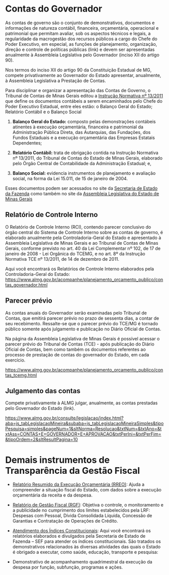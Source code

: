 # Contas do Governador

As contas de governo são o conjunto de demonstrativos, documentos e informações de natureza contábil, financeira, orçamentária, operacional e patrimonial que permitam avaliar, sob os aspectos técnicos e legais, a regularidade da macrogestão dos recursos públicos a cargo do Chefe do Poder Executivo, em especial, as funções de planejamento, organização, direção e controle de políticas públicas (link) e devem ser apresentadas anualmente à Assembleia Legislativa pelo Governador (inciso XII do artigo 90).

Nos termos do inciso XII do artigo 90 da Constituição Estadual de MG, compete privativamente ao Governador do Estado apresentar, anualmente, à Assembleia Legislativa a Prestação de Contas.

Para disciplinar e organizar a apresentação das Contas de Governo, o Tribunal de Contas de Minas Gerais editou a [Instrução Normativa nº 13/2011](https://www.tce.mg.gov.br/projetocontas/atos/IN-13-11.pdf) que define os documentos contábeis a serem encaminhados pelo Chefe do Poder Executivo Estadual, entre eles estão: o Balanço Geral do Estado; Relatório Contábil e o Balanço Social

1. 	**Balanço Geral do Estado:** composto pelas demonstrações contábeis atinentes à execução orçamentária, financeira e patrimonial da Administração Pública Direta, das Autarquias, das Fundações, dos Fundos Estaduais e a execução orçamentária das Empresas Estatais Dependentes;

2. **Relatório Contábil:** trata de obrigação contida na Instrução Normativa nº 13/2011, do Tribunal de Contas do Estado de Minas Gerais, elaborado pelo Órgão Central de Contabilidade da Administração Estadual; e,

3. **Balanço Social:** evidencia instrumentos de planejamento e avaliação social, na forma da Lei 15.011, de 15 de janeiro de 2004.

Esses documentos podem ser acessados no site da [Secretaria de Estado da Fazenda](http://www.fazenda.mg.gov.br/governo/contadoria_geral/relatorio_contabil/) como também no site da [Assembleia Legislativa do Estado de Minas Gerais](https://www.almg.gov.br/acompanhe/planejamento_orcamento_publico/contas_governador.html)

## Relatório de Controle Interno

O Relatório de Controle Interno (RCI), contendo parecer conclusivo do órgão central do Sistema de Controle Interno sobre as contas de governo, é elaborado anualmente pela Controladoria-Geral do Estado e apresentado à Assembleia Legislativa de Minas Gerais e ao Tribunal de Contas de Minas Gerais, conforme previsto no art. 40 da Lei Complementar nº 102, de 17 de janeiro de 2008 - Lei Orgânica do TCEMG, e no art. 8º da Instrução Normativa TCE nº 13/2011, de 14 de dezembro de 2011.

Aqui você encontrará os Relatórios de Controle Interno elaborados pela Controladoria-Geral do Estado:
https://www.almg.gov.br/acompanhe/planejamento_orcamento_publico/contas_governador.html

## Parecer prévio

As contas anuais do Governador serão examinadas pelo Tribunal de Contas, que emitirá parecer prévio no prazo de sessenta dias, a contar de seu recebimento. Ressalte-se que o parecer prévio do TCE/MG é tornado público somente após julgamento e publicação no Diário Oficial de Contas. 

Na página da Assembleia Legislativa de Minas Gerais é possível acessar o parecer prévio do Tribunal de Contas (TCE) - após publicação do Diário Oficial de Contas, bem como também os documentos referentes ao processo de prestação de contas do governador do Estado, em cada exercício.

https://www.almg.gov.br/acompanhe/planejamento_orcamento_publico/contas_tcemg.html

## Julgamento das contas

Compete privativamente à ALMG julgar, anualmente, as contas prestadas pelo Governador do Estado (link). 

https://www.almg.gov.br/consulte/legislacao/index.html?aba=js_tabLegislacaoMineira&subaba=js_tabLegislacaoMineiraSimples&tipoPesquisa=simples&pageNum=1&sltNorma=Resolucao&txtNum=&txtAno=&txtAss=CONTAS+E+GOVERNADOR+E+APROVACAO&txtPerIni=&txtPerFim=&tipoOrdem=2&sltResultPagina=10

# Demais instrumentos de Transparência da Gestão Fiscal

- [Relatório Resumido da Execução Orçamentária (RREO)](http://www.fazenda.mg.gov.br/governo/contadoria_geral/lei_responsabilidade_fiscal/): Ajuda a compreender a situação fiscal do Estado, com dados sobre a execução orçamentária da receita e da despesa.

- [Relatório de Gestão Fiscal (RGF)](http://www.fazenda.mg.gov.br/governo/contadoria_geral/lei_responsabilidade_fiscal/): Objetiva o controle, o monitoramento e a publicidade no cumprimento dos limites estabelecidos pela LRF: Despesas com Pessoal, Dívida Consolidada Líquida, Concessão de Garantias e Contratação de Operações de Crédito.

- [Atendimento dos Índices Constitucionais](http://www.fazenda.mg.gov.br/governo/contadoria_geral/atendimentos_constitucionais/index_novo_indices2020.html): Aqui você encontrará os relatórios elaborados e divulgados pela Secretaria de Estado de Fazenda – SEF para atender os índices constitucionais.
São tratados os demonstrativos relacionados às diversas atividades das quais o Estado é obrigado a executar, como saúde, educação, transporte e pesquisa:

- Demonstrativo de acompanhamento quadrimestral da execução da despesa por função, subfunção, programas e ações.


